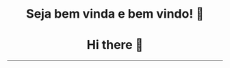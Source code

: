 
<h1 align="center"> Seja bem vinda e bem vindo! 👋  </h1>
<h1 align="center">  Hi there 👋 </h1>
<hr />


<!--
**sumayatavora/sumayatavora** is a ✨ _special_ ✨ repository because its `README.md` (this file) appears on your GitHub profile.

Here are some ideas to get you started:

- 🔭 I’m currently working on ...
- 🌱 I’m currently learning ...
- 👯 I’m looking to collaborate on ...
- 🤔 I’m looking for help with ...
- 💬 Ask me about ...
- 📫 How to reach me: ...
- 😄 Pronouns: ...
- ⚡ Fun fact: ...
-->
